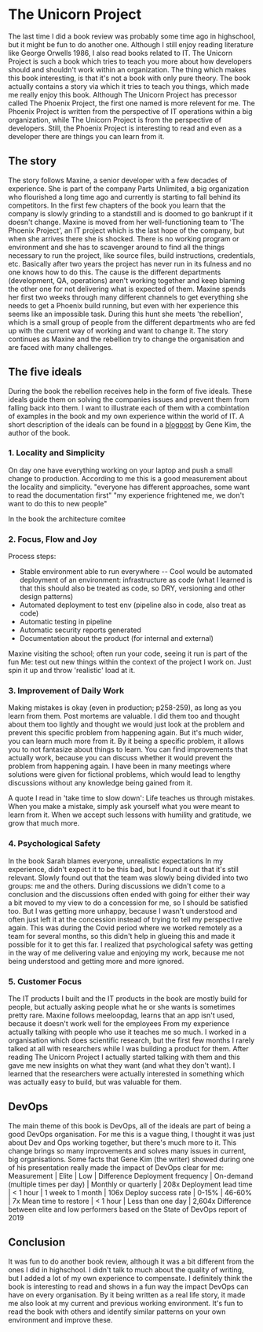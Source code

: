 # The Unicorn Project

The last time I did a book review was probably some time ago in highschool, but it might be fun to do another one. Although I still enjoy reading literature like George Orwells 1986, I also read books related to IT. The Unicorn Project is such a book which tries to teach you more about how developers should and shouldn't work within an organization. The thing which makes this book interesting, is that it's not a book with only pure theory. The book actually contains a story via which it tries to teach you things, which made me really enjoy this book. Although The Unicorn Project has precessor called The Phoenix Project, the first one named is more relevent for me. The Phoenix Project is written from the perspective of IT operations within a big organization, while The Unicorn Project is from the perspective of developers. Still, the Phoenix Project is interesting to read and even as a developer there are things you can learn from it.

## The story

The story follows Maxine, a senior developer with a few decades of experience. She is part of the company Parts Unlimited, a big organization who flourished a long time ago and currently is starting to fall behind its competitors. In the first few chapters of the book you learn that the company is slowly grinding to a standstill and is doomed to go bankrupt if it doesn't change. Maxine is moved from her well-functioning team to 'The Phoenix Project', an IT project which is the last hope of the company, but when she arrives there she is shocked. There is no working program or environment and she has to scavenger around to find all the things necessary to run the project, like source files, build instructions, credentials, etc. Basically after two years the project has never run in its fulness and no one knows how to do this. The cause is the different departments (development, QA, operations) aren't working together and keep blaming the other one for not delivering what is expected of them. Maxine spends her first two weeks through many different channels to get everything she needs to get a Phoenix build running, but even with her experience this seems like an impossible task. During this hunt she meets 'the rebellion', which is a small group of people from the different departments who are fed up with the current way of working and want to change it. The story continues as Maxine and the rebellion try to change the organisation and are faced with many challenges.

## The five ideals

During the book the rebellion receives help in the form of five ideals. These ideals guide them on solving the companies issues and prevent them from falling back into them. I want to illustrate each of them with a combintation of examples in the book and my own experience within the world of IT. A short description of the ideals can be found in a [blogpost](https://itrevolution.com/five-ideals-of-devops/) by Gene Kim, the author of the book.

### 1. Locality and Simplicity

On day one have everything working on your laptop and push a small change to production. According to me this is a good measurement about the locality and simplicity.
"everyone has different approaches, some want to read the documentation first"
"my experience frightened me, we don't want to do this to new people"

In the book the architecture comitee

### 2. Focus, Flow and Joy

Process steps:

- Stable environment able to run everywhere
  -- Cool would be automated deployment of an environment: infrastructure as code (what I learned is that this should also be treated as code, so DRY, versioning and other design patterns)
- Automated deployment to test env (pipeline also in code, also treat as code)
- Automatic testing in pipeline
- Automatic security reports generated
- Documentation about the product (for internal and external)

Maxine visiting the school; often run your code, seeing it run is part of the fun
Me: test out new things within the context of the project I work on. Just spin it up and throw 'realistic' load at it.

### 3. Improvement of Daily Work

Making mistakes is okay (even in production; p258-259), as long as you learn from them. Post mortems are valuable. I did them too and thought about them too lightly and thought we would just look at the problem and prevent this specific problem from happening again. But it's much wider, you can learn much more from it. By it being a specific problem, it allows you to not fantasize about things to learn. You can find improvements that actually work, because you can discuss whether it would prevent the problem from happening again. I have been in many meetings where solutions were given for fictional problems, which would lead to lengthy discussions without any knowledge being gained from it.

A quote I read in 'take time to slow down':
Life teaches us through mistakes.
When you make a mistake,
simply ask yourself what you were meant to learn from it.
When we accept such lessons with humility and gratitude,
we grow that much more.

### 4. Psychological Safety

In the book Sarah blames everyone, unrealistic expectations
In my experience, didn't expect it to be this bad, but I found it out that it's still relevant. Slowly found out that the team was slowly being divided into two groups: me and the others. During discussions we didn't come to a conclusion and the discussions often ended with going for either their way a bit moved to my view to do a concession for me, so I should be satisfied too. But I was getting more unhappy, because I wasn't understood and often just left it at the concession instead of trying to tell my perspective again. This was during the Covid period where we worked remotely as a team for several months, so this didn't help in glueing this and made it possible for it to get this far. I realized that psychological safety was getting in the way of me delivering value and enjoying my work, because me not being understood and getting more and more ignored.

### 5. Customer Focus

The IT products I built and the IT products in the book are mostly build for people, but actually asking people what he or she wants is sometimes pretty rare.
Maxine follows meeloopdag, learns that an app isn't used, because it doesn't work well for the employees
From my experience actually talking with people who use it teaches me so much. I worked in a organisation which does scientific research, but the first few months I rarely talked at all with researchers while I was building a product for them. After reading The Unicorn Project I actually started talking with them and this gave me new insights on what they want (and what they don't want). I learned that the researchers were actually interested in something which was actually easy to build, but was valuable for them.

## DevOps

The main theme of this book is DevOps, all of the ideals are part of being a good DevOps organisation. For me this is a vague thing, I thought it was just about Dev and Ops working together, but there's much more to it. This change brings so many improvements and solves many issues in current, big organisations. Some facts that Gene Kim (the writer) showed during one of his presentation really made the impact of DevOps clear for me:
Measurement | Elite | Low | Difference
Deployment frequency | On-demand (multiple times per day) | Monthly or quarterly | 208x
Deployment lead time | < 1 hour | 1 week to 1 month | 106x
Deploy success rate | 0-15% | 46-60% | 7x
Mean time to restore | < 1 hour | Less than one day | 2,604x
Difference between elite and low performers based on the State of DevOps report of 2019

## Conclusion

It was fun to do another book review, although it was a bit different from the ones I did in highschool. I didn't talk to much about the quality of writing, but I added a lot of my own experience to compensate. I definitely think the book is interesting to read and shows in a fun way the impact DevOps can have on every organisation. By it being written as a real life story, it made me also look at my current and previous working environment. It's fun to read the book with others and identify similar patterns on your own environment and improve these.
